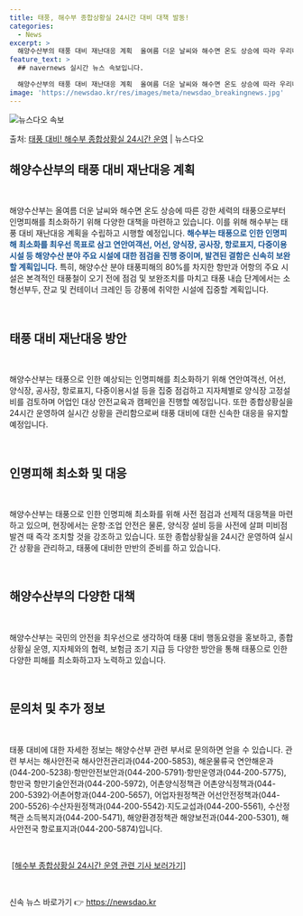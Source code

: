 ```yaml
---
title: 태풍, 해수부 종합상황실 24시간 대비 대책 발동!
categories:
  - News
excerpt: >
  해양수산부의 태풍 대비 재난대응 계획  올여름 더운 날씨와 해수면 온도 상승에 따라 우리나라로 북상하는 태풍…
feature_text: >
  ## navernews 실시간 뉴스 속보입니다.

  해양수산부의 태풍 대비 재난대응 계획  올여름 더운 날씨와 해수면 온도 상승에 따라 우리나라로 북상하는 태풍…
image: 'https://newsdao.kr/res/images/meta/newsdao_breakingnews.jpg'
---
```


![뉴스다오 속보](https://newsdao.kr/res/images/meta/newsdao_breakingnews.jpg)

<p>출처: <a href="https://newsdao.kr/4185" rel="dofollow">태풍 대비! 해수부 종합상황실 24시간 운영</a> | 뉴스다오</p>

<h2 data-ke-size="size26">해양수산부의 태풍 대비 재난대응 계획</h2>
<p data-ke-size="size16">&nbsp;</p>
해양수산부는 올여름 더운 날씨와 해수면 온도 상승에 따른 강한 세력의 태풍으로부터 인명피해를 최소화하기 위해 다양한 대책을 마련하고 있습니다. 이를 위해 해수부는 태풍 대비 재난대응 계획을 수립하고 시행할 예정입니다. <b><span style="color: #1a5490;">해수부는 태풍으로 인한 인명피해 최소화를 최우선 목표로 삼고 연안여객선, 어선, 양식장, 공사장, 항로표지, 다중이용시설 등 해양수산 분야 주요 시설에 대한 점검을 진행 중이며, 발견된 결함은 신속히 보완할 계획입니다.</span></b> 특히, 해양수산 분야 태풍피해의 80%를 차지한 항만과 어항의 주요 시설은 본격적인 태풍철이 오기 전에 점검 및 보완조치를 마치고 태풍 내습 단계에서는 소형선부두, 잔교 및 컨테이너 크레인 등 강풍에 취약한 시설에 집중할 계획입니다.
<p data-ke-size="size16">&nbsp;</p>

<h2 data-ke-size="size26">태풍 대비 재난대응 방안</h2>
<p data-ke-size="size16">&nbsp;</p>
해양수산부는 태풍으로 인한 예상되는 인명피해를 최소화하기 위해 연안여객선, 어선, 양식장, 공사장, 항로표지, 다중이용시설 등을 집중 점검하고 지자체별로 양식장 고정설비를 검토하며 어업인 대상 안전교육과 캠페인을 진행할 예정입니다. 또한 종합상황실을 24시간 운영하여 실시간 상황을 관리함으로써 태풍 대비에 대한 신속한 대응을 유지할 예정입니다.
<p data-ke-size="size16">&nbsp;</p>

<h2 data-ke-size="size26">인명피해 최소화 및 대응</h2>
<p data-ke-size="size16">&nbsp;</p>
해양수산부는 태풍으로 인한 인명피해 최소화를 위해 사전 점검과 선제적 대응책을 마련하고 있으며, 현장에서는 운항·조업 안전은 물론, 양식장 설비 등을 사전에 살펴 미비점 발견 때 즉각 조치할 것을 강조하고 있습니다. 또한 종합상황실을 24시간 운영하여 실시간 상황을 관리하고, 태풍에 대비한 만반의 준비를 하고 있습니다.
<p data-ke-size="size16">&nbsp;</p>

<h2 data-ke-size="size26">해양수산부의 다양한 대책</h2>
<p data-ke-size="size16">&nbsp;</p>
해양수산부는 국민의 안전을 최우선으로 생각하여 태풍 대비 행동요령을 홍보하고, 종합상황실 운영, 지자체와의 협력, 보험금 조기 지급 등 다양한 방안을 통해 태풍으로 인한 다양한 피해를 최소화하고자 노력하고 있습니다.
<p data-ke-size="size16">&nbsp;</p>

<h2 data-ke-size="size26">문의처 및 추가 정보</h2>
<p data-ke-size="size16">&nbsp;</p>
태풍 대비에 대한 자세한 정보는 해양수산부 관련 부서로 문의하면 얻을 수 있습니다. 관련 부서는 해사안전국 해사안전관리과(044-200-5853), 해운물류국 연안해운과(044-200-5238)·항만안전보안과(044-200-5791)·항만운영과(044-200-5775), 항만국 항만기술안전과(044-200-5972), 어촌양식정책관 어촌양식정책과(044-200-5392)·어촌어항과(044-200-5657), 어업자원정책관 어선안전정책과(044-200-5526)·수산자원정책과(044-200-5542)·지도교섭과(044-200-5561), 수산정책관 소득복지과(044-200-5471), 해양환경정책관 해양보전과(044-200-5301), 해사안전국 항로표지과(044-200-5874)입니다.
<p data-ke-size="size16">&nbsp;</p>
<p data-ke-size="size16">&nbsp;<a href="https://newsdao.kr/4185">[해수부 종합상황실 24시간 운영 관련 기사 보러가기]</a></p>
<p data-ke-size="size16">&nbsp;</p> 

신속 뉴스 바로가기 👉 <a href="https://newsdao.kr" rel="dofollow">https://newsdao.kr</a>


